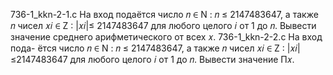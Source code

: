 736-1_kkn-2-1.c
На вход подаётся число 𝑛 ∈
N : 𝑛 ≤ 2147483647, а также 𝑛 чисел 𝑥𝑖 ∈ Z : |𝑥𝑖|≤ 2147483647 для любого целого 𝑖 от 1 до 𝑛. Вывести значение среднего арифметического
от всех 𝑥.
 736-1_kkn-2-2.c
На вход пода-
ётся число 𝑛 ∈ N : 𝑛 ≤ 2147483647, а также 𝑛 чисел 𝑥𝑖 ∈ Z : |𝑥𝑖|≤2147483647 для любого целого 𝑖 от 1 до 𝑛. Вывести значение П𝑥.

